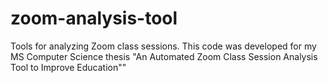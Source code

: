 # zoom-analysis-tool
Tools for analyzing Zoom class sessions.  This code was developed for my MS Computer Science thesis "An Automated Zoom Class Session Analysis Tool to Improve Education""
